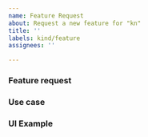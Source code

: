 ```yaml
---
name: Feature Request
about: Request a new feature for "kn"
title: ''
labels: kind/feature
assignees: ''

---
```

<!-- If you need to report a security issue with Knative, send an email to knative-security@googlegroups.com. -->

### Feature request

<!-- Please describe the feature request and why you would like to have it -->

### Use case

<!-- Please add a concrete use case to demonstrate how such a feature would add value for the user. If you don't have a use case for your feature, please remove this section (however providing a good use case increases the likelihood to be picked up) -->

### UI Example

<!-- If this is about a new command or command line options, please let us know how you would add it to the "kn" UI (in the code block below). If this is not applicable for your feature, delete this section. -->

```

```

<!--
Optional Classifications, remove the '> ' to select:
> /kind good-first-issue
> /kind proposal
> /kind doc
> /kind cleanup
-->
